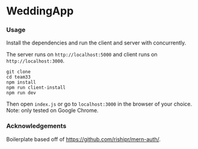 # WeddingApp

### Usage

Install the dependencies and run the client and server with concurrently.

The server runs on ```http://localhost:5000``` and client runs on ```http://localhost:3000```.

```
git clone
cd team33
npm install
npm run client-install
npm run dev 
```
Then open `index.js` or go to `localhost:3000` in the browser of your choice.
Note: only tested on Google Chrome.



### Acknowledgements

Boilerplate based off of https://github.com/rishipr/mern-auth/.